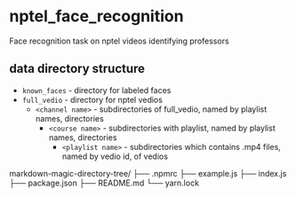 # nptel_face_recognition
Face recognition task on nptel videos identifying professors 

## data directory structure
- `known_faces` - directory for labeled faces
- `full_vedio` - directory for nptel vedios 
  - `<channel name>` - subdirectories of full_vedio, named by playlist names, directories 
    - `<course name>` - subdirectories with playlist, named by playlist names, directories 
      - `<playlist name>` - subdirectories which contains .mp4 files, named by vedio id, of vedios  
      
markdown-magic-directory-tree/
├── .npmrc
├── example.js
├── index.js
├── package.json
├── README.md
└── yarn.lock

